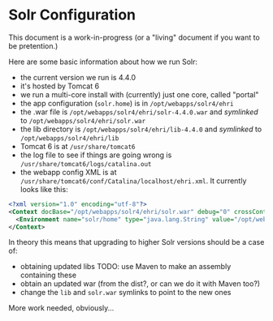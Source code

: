 Solr Configuration
==================

This document is a work-in-progress (or a "living" document if you want to be pretention.)

Here are some basic information about how we run Solr:

 - the current version we run is 4.4.0
 - it's hosted by Tomcat 6
 - we run a multi-core install with (currently) just one core, called "portal"
 - the app configuration (`solr.home`) is in `/opt/webapps/solr4/ehri`
 - the .war file is `/opt/webapps/solr4/ehri/solr-4.4.0.war` and *symlinked* to `/opt/webapps/solr4/ehri/solr.war`
 - the lib directory is `/opt/webapps/solr4/ehri/lib-4.4.0` and *symlinked* to `/opt/webapps/solr4/ehri/lib`
 - Tomcat 6 is at `/usr/share/tomcat6`
 - the log file to see if things are going wrong is `/usr/share/tomcat6/logs/catalina.out`
 - the webapp config XML is at `/usr/share/tomcat6/conf/Catalina/localhost/ehri.xml`. It currently looks like this:

```xml
<?xml version="1.0" encoding="utf-8"?>
<Context docBase="/opt/webapps/solr4/ehri/solr.war" debug="0" crossContext="true">
  <Environment name="solr/home" type="java.lang.String" value="/opt/webapps/solr4/ehri" override="true"/>
</Context>
```

In theory this means that upgrading to higher Solr versions should be a case of:

 - obtaining updated libs TODO: use Maven to make an assembly containing these
 - obtain an updated war (from the dist?, or can we do it with Maven too?)
 - change the `lib` and `solr.war` symlinks to point to the new ones

More work needed, obviously...
